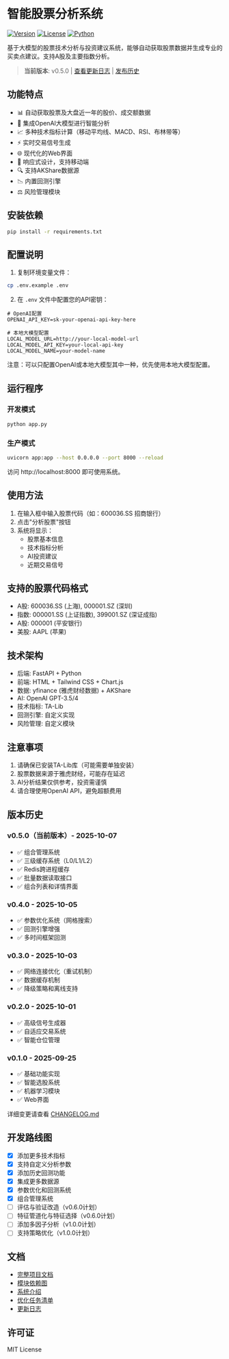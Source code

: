 # 智能股票分析系统

[![Version](https://img.shields.io/badge/version-0.5.0-blue.svg)](https://github.com/williamxie1989/stock-evaluation/releases/tag/v0.5.0)
[![License](https://img.shields.io/badge/license-MIT-green.svg)](LICENSE)
[![Python](https://img.shields.io/badge/python-3.8+-blue.svg)](https://www.python.org/downloads/)

基于大模型的股票技术分析与投资建议系统，能够自动获取股票数据并生成专业的买卖点建议。支持A股及主要指数分析。

> **当前版本**: v0.5.0 | [查看更新日志](CHANGELOG.md) | [发布历史](https://github.com/williamxie1989/stock-evaluation/releases)

## 功能特点

- 📊 自动获取股票及大盘近一年的股价、成交额数据
- 🤖 集成OpenAI大模型进行智能分析
- 📈 多种技术指标计算（移动平均线、MACD、RSI、布林带等）
- ⚡ 实时交易信号生成
- 🌐 现代化的Web界面
- 📱 响应式设计，支持移动端
- 🔍 支持AKShare数据源
- 📉 内置回测引擎
- ⚖️ 风险管理模块

## 安装依赖

```bash
pip install -r requirements.txt
```

## 配置说明

1. 复制环境变量文件：
```bash
cp .env.example .env
```

2. 在 `.env` 文件中配置您的API密钥：
```env
# OpenAI配置
OPENAI_API_KEY=sk-your-openai-api-key-here

# 本地大模型配置
LOCAL_MODEL_URL=http://your-local-model-url
LOCAL_MODEL_API_KEY=your-local-api-key
LOCAL_MODEL_NAME=your-model-name
```

注意：可以只配置OpenAI或本地大模型其中一种，优先使用本地大模型配置。

## 运行程序

### 开发模式
```bash
python app.py
```

### 生产模式
```bash
uvicorn app:app --host 0.0.0.0 --port 8000 --reload
```

访问 http://localhost:8000 即可使用系统。

## 使用方法

1. 在输入框中输入股票代码（如：600036.SS 招商银行）
2. 点击"分析股票"按钮
3. 系统将显示：
   - 股票基本信息
   - 技术指标分析
   - AI投资建议
   - 近期交易信号

## 支持的股票代码格式

- A股: 600036.SS (上海), 000001.SZ (深圳)
- 指数: 000001.SS (上证指数), 399001.SZ (深证成指)
- A股: 000001 (平安银行)
- 美股: AAPL (苹果)

## 技术架构

- 后端: FastAPI + Python
- 前端: HTML + Tailwind CSS + Chart.js
- 数据: yfinance (雅虎财经数据) + AKShare
- AI: OpenAI GPT-3.5/4
- 技术指标: TA-Lib
- 回测引擎: 自定义实现
- 风险管理: 自定义模块

## 注意事项

1. 请确保已安装TA-Lib库（可能需要单独安装）
2. 股票数据来源于雅虎财经，可能存在延迟
3. AI分析结果仅供参考，投资需谨慎
4. 请合理使用OpenAI API，避免超额费用

## 版本历史

### v0.5.0（当前版本）- 2025-10-07
- ✅ 组合管理系统
- ✅ 三级缓存系统（L0/L1/L2）
- ✅ Redis跨进程缓存
- ✅ 批量数据读取接口
- ✅ 组合列表和详情界面

### v0.4.0 - 2025-10-05
- ✅ 参数优化系统（网格搜索）
- ✅ 回测引擎增强
- ✅ 多时间框架回测

### v0.3.0 - 2025-10-03
- ✅ 网络连接优化（重试机制）
- ✅ 数据缓存机制
- ✅ 降级策略和离线支持

### v0.2.0 - 2025-10-01
- ✅ 高级信号生成器
- ✅ 自适应交易系统
- ✅ 智能仓位管理

### v0.1.0 - 2025-09-25
- ✅ 基础功能实现
- ✅ 智能选股系统
- ✅ 机器学习模块
- ✅ Web界面

详细变更请查看 [CHANGELOG.md](CHANGELOG.md)

## 开发路线图

- [x] 添加更多技术指标
- [x] 支持自定义分析参数
- [x] 添加历史回测功能
- [x] 集成更多数据源
- [x] 参数优化和回测系统
- [x] 组合管理系统
- [ ] 评估与验证改造（v0.6.0计划）
- [ ] 特征管道化与特征选择（v0.6.0计划）
- [ ] 添加多因子分析（v1.0.0计划）
- [ ] 支持策略优化（v1.0.0计划）

## 文档

- [完整项目文档](PROJECT_DOCUMENTATION.md)
- [模块依赖图](MODULE_DEPENDENCY_GRAPH.md)
- [系统介绍](Introduction.md)
- [优化任务清单](todo.md)
- [更新日志](CHANGELOG.md)

## 许可证

MIT License